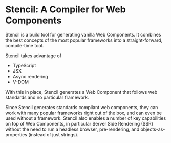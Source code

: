 # Stencil: A Compiler for Web Components

Stencil is a build tool for generating vanilla Web Components. It combines the best concepts of the most popular frameworks into a straight-forward, compile-time tool.

Stencil takes advantage of

- TypeScript
- JSX
- Async rendering
- V-DOM

With this in place, Stencil generates a Web Component that follows web standards and no particular framework.

Since Stencil generates standards compliant web components, they can work with many popular frameworks right out of the box, and can even be used without a framework. Stencil also enables a number of key capabilities on top of Web Components, in particular Server Side Rendering (SSR) without the need to run a headless browser, pre-rendering, and objects-as-properties (instead of just strings).
